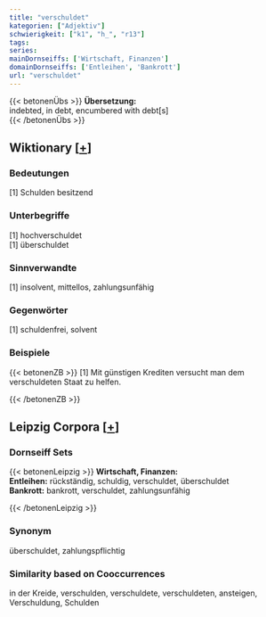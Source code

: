 ```yaml
---
title: "verschuldet"
kategorien: ["Adjektiv"]
schwierigkeit: ["k1", "h_", "r13"]
tags:
series:
mainDornseiffs: ['Wirtschaft, Finanzen']
domainDornseiffs: ['Entleihen', 'Bankrott']
url: "verschuldet"
---
```


{{< betonenÜbs >}}
**Übersetzung:**  
indebted, in debt, encumbered with debt[s]  
{{< /betonenÜbs >}}

## Wiktionary [[+](https://de.wiktionary.org/wiki/verschuldet)]

### Bedeutungen
[1] Schulden besitzend  

### Unterbegriffe
[1] hochverschuldet  
[1] überschuldet  

### Sinnverwandte
[1] insolvent, mittellos, zahlungsunfähig  

### Gegenwörter
[1] schuldenfrei, solvent  

### Beispiele
{{< betonenZB >}}
[1] Mit günstigen Krediten versucht man dem verschuldeten Staat zu helfen.  

{{< /betonenZB >}}

## Leipzig Corpora [[+](https://corpora.uni-leipzig.de/en/res?word=verschuldet&corpusId=deu_newscrawl-public_2018)]

### Dornseiff Sets
{{< betonenLeipzig >}}
**Wirtschaft, Finanzen:**  
**Entleihen:** rückständig, schuldig, verschuldet, überschuldet  
**Bankrott:** bankrott, verschuldet, zahlungsunfähig  

{{< /betonenLeipzig >}}

### Synonym
überschuldet, zahlungspflichtig


### Similarity based on Cooccurrences
in der Kreide, verschulden, verschuldete, verschuldeten, ansteigen, Verschuldung, Schulden

